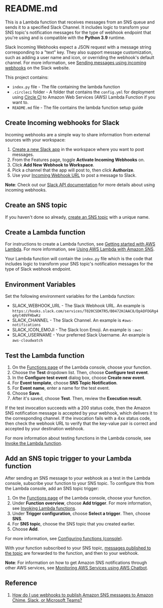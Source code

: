 # README.md

This is a Lambda function that receives messages from an SNS queue and sends it to a specified Slack Channel. It includes logic to transform your SNS topic's notification messages for the type of webhook endpoint that you're using and is compatible with the **Python 3.9** runtime.

Slack Incoming Webhooks expect a JSON request with a message string corresponding to a "text" key. They also support message customization, such as adding a user name and icon, or overriding the webhook's default channel. For more information, see [Sending messages using incoming webhooks](https://aws.amazon.com/premiumsupport/knowledge-center/sns-lambda-webhooks-chime-slack-teams/#:~:text=Sending%20messages%20using%20incoming%20webhooks) on the Slack website.

This project contains:

* `index.py` file - The file containing the lambda function
* `.circleci` folder - A folder that contains the `config.yml` for deployment using [Circle CI](https://app.circleci.com/) to Amazon Web Services (AWS) Lambda Function if you want to.
* `README.md` file - The file contains the lambda function setup guide

## Create Incoming webhooks for Slack

Incoming webhooks are a simple way to share information from external sources with your workspace:

1. [Create a new Slack app](https://api.slack.com/apps/new) in the workspace where you want to post messages.
2. From the Features page, toggle **Activate Incoming Webhooks** on.
3. Click **Add New Webhook to Workspace**.
4. Pick a channel that the app will post to, then click **Authorize**.
5. Use your [Incoming Webhook URL](https://api.slack.com/incoming-webhooks#posting_with_webhooks) to post a message to Slack.

**Note**: Check out our [Slack API documentation](https://api.slack.com/incoming-webhooks#) for more details about using incoming webhooks.

## Create an SNS topic

If you haven't done so already, [create an SNS topic](https://docs.aws.amazon.com/sns/latest/dg/sns-tutorial-create-topic.html) with a unique name.

## Create a Lambda function

For instructions to create a Lambda function, see [Getting started with AWS Lambda](https://docs.aws.amazon.com/lambda/latest/dg/getting-started.html). For more information, see [Using AWS Lambda with Amazon SNS](https://docs.aws.amazon.com/en_us/lambda/latest/dg/with-sns.html).

Your Lambda function will contain the `index.py` file which is the code that includes logic to transform your SNS topic's notification messages for the type of Slack webhook endpoint.

## Environment Variables

Set the following environment variables for the Lambda function:

* SLACK_WEBHOOK_URL - The Slack Webhook URL. An example is `https://hooks.slack.com/services/T020CSDKTR5/B0472HJAAC8/DpkDFDGRg4q4yt40VFHbwKz`
* SLACK_CHANNEL - The Slack Channel. An example is `#aws-notifications`
* SLACK_ICON_EMOJI - The Slack Icon Emoji. An example is `:aws:`
* SLACK_USERNAME - Your preferred Slack Username. An example is `aws-cloudwatch`

## Test the Lambda function

1. On the [Functions page](https://console.aws.amazon.com/lambda/home#/functions) of the Lambda console, choose your function.
2. Choose the **Test** dropdown list. Then, choose **Configure test event**.
3. In the **Configure test event** dialog box, choose **Create new event**.
4. For **Event template**, choose **SNS Topic Notification**.
5. For **Event name**, enter a name for the test event.
6. Choose **Save**.
7. After it's saved, choose **Test**. Then, review the **Execution result**.

If the test invocation succeeds with a 200 status code, then the Amazon SNS notification message is accepted by your webhook, which delivers it to the corresponding channel. If the invocation fails with a 4xx status code, then check the webhook URL to verify that the key-value pair is correct and accepted by your destination webhook.

For more information about testing functions in the Lambda console, see [Invoke the Lambda function](https://docs.aws.amazon.com/lambda/latest/dg/getting-started.html#get-started-invoke-manually).

## Add an SNS topic trigger to your Lambda function

After sending an SNS message to your webhook as a test in the Lambda console, subscribe your function to your SNS topic. To configure this from the Lambda console, add an SNS topic trigger:

1. On the [Functions page](https://console.aws.amazon.com/lambda/home#/functions) of the Lambda console, choose your function.
2. Under **Function overview**, choose **Add trigger**. For more information, see [Invoking Lambda functions](https://docs.aws.amazon.com/lambda/latest/dg/lambda-invocation.html).
3. Under **Trigger configuration**, choose **Select a trigger**. Then, choose **SNS**.
4. For **SNS topic**, choose the SNS topic that you created earlier.
5. Choose **Add**.

For more information, see [Configuring functions (console)](https://docs.aws.amazon.com/lambda/latest/dg/configuration-function-common.html#configuration-common-summary).

With your function subscribed to your SNS topic, [messages published to the topic](https://docs.aws.amazon.com/sns/latest/dg/sns-publishing.html) are forwarded to the function, and then to your webhook.

**Note**: For information on how to get Amazon SNS notifications through other AWS services, see [Monitoring AWS Services using AWS Chatbot](https://docs.aws.amazon.com/chatbot/latest/adminguide/related-services.html).

## Reference

1. [How do I use webhooks to publish Amazon SNS messages to Amazon Chime, Slack, or Microsoft Teams?](https://aws.amazon.com/premiumsupport/knowledge-center/sns-lambda-webhooks-chime-slack-teams/)
